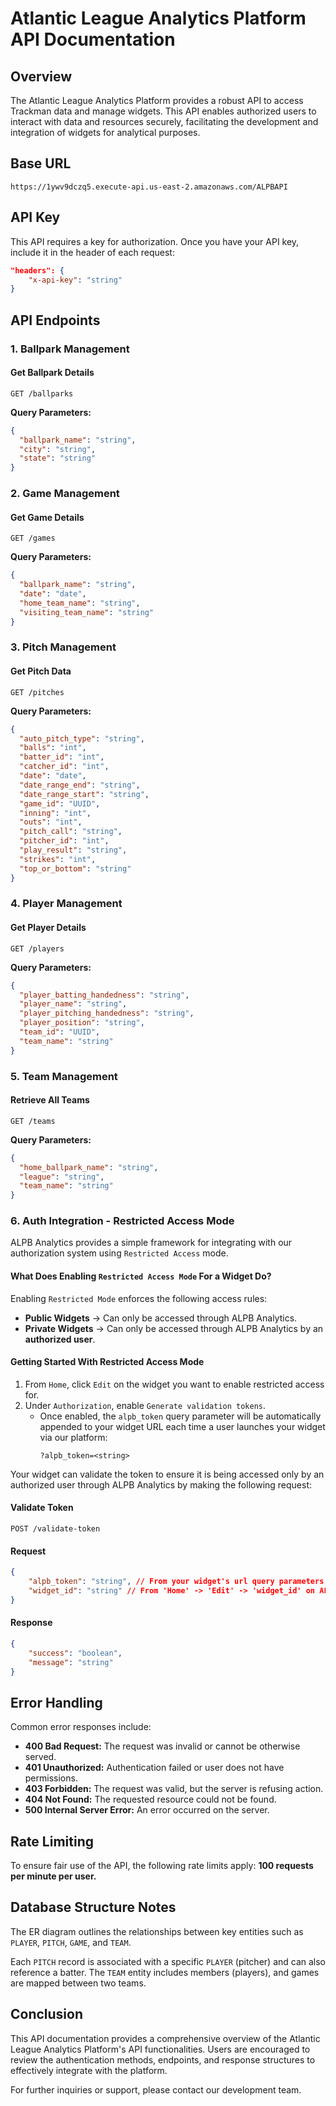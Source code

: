 
# Atlantic League Analytics Platform API Documentation

## Overview
The Atlantic League Analytics Platform provides a robust API to access Trackman data and manage widgets. This API enables authorized users to interact with data and resources securely, facilitating the development and integration of widgets for analytical purposes.

## Base URL
```
https://1ywv9dczq5.execute-api.us-east-2.amazonaws.com/ALPBAPI
```

## API Key
This API requires a key for authorization. Once you have your API key, include it in the header of each request:
```json
"headers": {
    "x-api-key": "string"
}
```

## API Endpoints

### 1. Ballpark Management

#### Get Ballpark Details
```
GET /ballparks
```
**Query Parameters:**
```json
{
  "ballpark_name": "string",
  "city": "string",
  "state": "string"
}
```

### 2. Game Management

#### Get Game Details
```
GET /games
```
**Query Parameters:**
```json
{
  "ballpark_name": "string",
  "date": "date",
  "home_team_name": "string",
  "visiting_team_name": "string"
}
```

### 3. Pitch Management

#### Get Pitch Data
```
GET /pitches
```
**Query Parameters:**
```json
{
  "auto_pitch_type": "string",
  "balls": "int",
  "batter_id": "int",
  "catcher_id": "int",
  "date": "date",
  "date_range_end": "string",
  "date_range_start": "string",
  "game_id": "UUID",
  "inning": "int",
  "outs": "int",
  "pitch_call": "string",
  "pitcher_id": "int",
  "play_result": "string",
  "strikes": "int",
  "top_or_bottom": "string"
}
```

### 4. Player Management

#### Get Player Details
```
GET /players
```
**Query Parameters:**
```json
{
  "player_batting_handedness": "string",
  "player_name": "string",
  "player_pitching_handedness": "string",
  "player_position": "string",
  "team_id": "UUID",
  "team_name": "string"
}
```

### 5. Team Management

#### Retrieve All Teams
```
GET /teams
```
**Query Parameters:**
```json
{
  "home_ballpark_name": "string",
  "league": "string",
  "team_name": "string"
}
```

### 6. Auth Integration - Restricted Access Mode
ALPB Analytics provides a simple framework for integrating with our authorization system using ```Restricted Access``` mode. 
#### What Does Enabling `Restricted Access Mode` For a Widget Do?  

Enabling `Restricted Mode` enforces the following access rules:  

- **Public Widgets** → Can only be accessed through ALPB Analytics.  
- **Private Widgets** → Can only be accessed through ALPB Analytics by an **authorized user**.

#### Getting Started With Restricted Access Mode

1. From ```Home```, click ```Edit``` on the widget you want to enable restricted access for.
2. Under ```Authorization```, enable ```Generate validation tokens```.
    - Once enabled, the ```alpb_token``` query parameter will be automatically appended to your widget URL each time a user launches your widget via our platform:
        ```
        ?alpb_token=<string>
        ```

Your widget can validate the token to ensure it is being accessed only by an authorized user through ALPB Analytics by making the following request:

#### Validate Token
```
POST /validate-token
```

#### Request
```json
{
    "alpb_token": "string", // From your widget's url query parameters
    "widget_id": "string" // From 'Home' -> 'Edit' -> 'widget_id' on ALPB Analytics
}
```
#### Response
```json
{
    "success": "boolean",
    "message": "string"
}
```

## Error Handling
Common error responses include:
- **400 Bad Request:** The request was invalid or cannot be otherwise served.
- **401 Unauthorized:** Authentication failed or user does not have permissions.
- **403 Forbidden:** The request was valid, but the server is refusing action.
- **404 Not Found:** The requested resource could not be found.
- **500 Internal Server Error:** An error occurred on the server.

## Rate Limiting
To ensure fair use of the API, the following rate limits apply:
**100 requests per minute per user.**

## Database Structure Notes
The ER diagram outlines the relationships between key entities such as `PLAYER`, `PITCH`, `GAME`, and `TEAM`.

Each `PITCH` record is associated with a specific `PLAYER` (pitcher) and can also reference a batter. The `TEAM` entity includes members (players), and games are mapped between two teams.

## Conclusion
This API documentation provides a comprehensive overview of the Atlantic League Analytics Platform's API functionalities. Users are encouraged to review the authentication methods, endpoints, and response structures to effectively integrate with the platform.

For further inquiries or support, please contact our development team.
